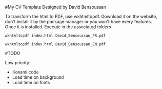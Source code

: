 #My CV Template
Designed by David Bensoussan

To transform the html to PDF, use wkhtmltopdf. Download it on the website, don't install it by the package manager or you won't have every features.
Once it is installed. Execute in the associated folders

```
wkhtmltopdf index.html David_Bensoussan_FR.pdf
```
```
wkhtmltopdf index.html David_Bensoussan_EN.pdf
```

#TODO


Low priority

* Konami code
* Load time on background
* Load time on fonts
